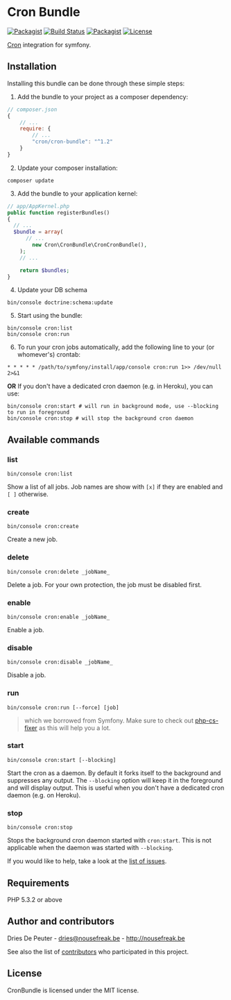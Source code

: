 Cron Bundle
===========

 [![Packagist](https://img.shields.io/packagist/v/cron/cron-bundle.svg?style=flat-square)](https://packagist.org/packages/cron/cron-bundle)
 [![Build Status](https://img.shields.io/travis/Cron/Symfony-Bundle.svg?style=flat-square)](https://travis-ci.org/Cron/Symfony-Bundle)
 [![Packagist](https://img.shields.io/packagist/dt/Cron/Cron-Bundle.svg?style=flat-square)](https://packagist.org/packages/cron/cron-bundle)
 [![License](https://img.shields.io/badge/license-MIT-blue.svg?style=flat-square)](LICENSE)
 
[Cron](https://github.com/Cron/Cron) integration for symfony.

Installation
------------

Installing this bundle can be done through these simple steps:

1. Add the bundle to your project as a composer dependency:
  ```javascript
  // composer.json
  {
      // ...
      require: {
          // ...
          "cron/cron-bundle": "^1.2"
      }
  }
  ```

2. Update your composer installation:
  ```shell
  composer update
  ````

3. Add the bundle to your application kernel:
  ```php
  // app/AppKernel.php
  public function registerBundles()
  {
  	// ...
  	$bundle = array(
  		// ...
          new Cron\CronBundle\CronCronBundle(),
	  );
      // ...
  
      return $bundles;
  }
  ```

4. Update your DB schema
  ```shell
  bin/console doctrine:schema:update
  ```

5. Start using the bundle:
  ```shell
  bin/console cron:list
  bin/console cron:run
  ```

6. To run your cron jobs automatically, add the following line to your (or whomever's) crontab:
  ```shell
  * * * * * /path/to/symfony/install/app/console cron:run 1>> /dev/null 2>&1
  ```
  **OR**
  If you don't have a dedicated cron daemon (e.g. in Heroku), you can use:
  ```shell
  bin/console cron:start # will run in background mode, use --blocking to run in foreground
  bin/console cron:stop # will stop the background cron daemon
  ```
   
Available commands
------------------

### list
```shell
bin/console cron:list
```
Show a list of all jobs. Job names are show with ```[x]``` if they are enabled and ```[ ]``` otherwise.

### create
```shell
bin/console cron:create
```
Create a new job.

### delete
```shell
bin/console cron:delete _jobName_
```
Delete a job. For your own protection, the job must be disabled first.

### enable
```shell
bin/console cron:enable _jobName_
```
Enable a job.

### disable
```shell
bin/console cron:disable _jobName_
```
Disable a job.

### run
```shell
bin/console cron:run [--force] [job]
```
> which we borrowed from Symfony.
> Make sure to check out [php-cs-fixer](https://github.com/fabpot/PHP-CS-Fixer) as this will help you a lot.

### start
```shell
bin/console cron:start [--blocking]
```
Start the cron as a daemon. By default it forks itself to the background and suppresses any output. The `--blocking` option will keep it in the foreground and will display output. This is useful when you don't have a dedicated cron daemon (e.g. on Heroku).

### stop
```shell
bin/console cron:stop
```
Stops the background cron daemon started with `cron:start`. This is not applicable when the daemon was started with `--blocking`.

If you would like to help, take a look at the [list of issues](http://github.com/Cron/CronBundle/issues).

Requirements
------------

PHP 5.3.2 or above

Author and contributors
-----------------------

Dries De Peuter - <dries@nousefreak.be> - <http://nousefreak.be>

See also the list of [contributors](https://github.com/Cron/CronBundle/contributors) who participated in this project.

License
-------

CronBundle is licensed under the MIT license.
